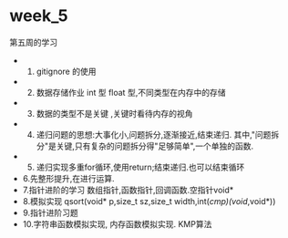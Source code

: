 # week_5
第五周的学习
- 1. gitignore 的使用
- 2. 数据存储作业 int 型 float 型,不同类型在内存中的存储
- 3. 数据的类型不是关键 ,关键时看待内存的视角
- 4. 递归问题的思想:大事化小,问题拆分,逐渐接近,结束递归.
    其中,"问题拆分"是关键,只有复杂的问题拆分得"足够简单",一个单独的函数.
- 5. 递归实现多重for循环,使用return;结束递归.也可以结束循环
- 6.先整形提升,在进行运算.
- 7.指针进阶的学习	数组指针,函数指针,回调函数.空指针void*
- 8.模拟实现 qsort(void* p,size_t sz,size_t width,int(*cmp)(void*,void*))
- 9.指针进阶习题
- 10.字符串函数模拟实现, 内存函数模拟实现.	KMP算法